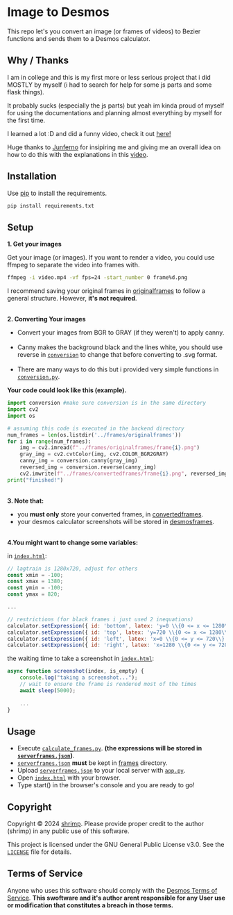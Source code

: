 # Image to Desmos
This repo let's you convert an image (or frames of videos) to Bezier functions and sends them to a Desmos calculator.

## Why / Thanks
<p>I am in college and this is my first more or less serious project that i did MOSTLY by myself (i had to search for help for some js parts and some flask things).</p>
<p>It probably sucks (especially the js parts) but yeah im kinda proud of myself for using the documentations and planning almost everything by myself for the first time.</p>

I learned a lot :D and did a funny video, check it out [here!](https://youtu.be/L6Y5WIH5WVQ)<br>

Huge thanks to [Junferno](https://www.youtube.com/@Junferno) for insipiring me and giving me an overall idea on how to do this with the explanations in this [video](https://www.youtube.com/watch?v=BQvBq3K50u8).
</p>

## Installation
Use [pip](https://pip.pypa.io/en/stable/) to install the requirements.

```bash
pip install requirements.txt
```

## Setup
**1. Get your images**
<p>Get your image (or images). If you want to render a video, you could use ffmpeg to separate the video into frames with.</p>

```bash
ffmpeg -i video.mp4 -vf fps=24 -start_number 0 frame%d.png
```

I recommend saving your original frames in [originalframes](.\frames\originalframes) to follow a general structure. However, **it's not required**. 

**<br>2. Converting Your images**
- Convert your images from BGR to GRAY (if they weren't) to apply canny.<br><br>
- Canny makes the background black and the lines white, you should use reverse in [`conversion`](./backend/conversion.py) to change that before converting to .svg format.<br><br>
- There are many ways to do this but i provided very simple functions in [`conversion.py`](./backend/conversion.py).
</p>

**Your code could look like this (example).**

```python
import conversion #make sure conversion is in the same directory
import cv2
import os

# assuming this code is executed in the backend directory
num_frames = len(os.listdir('../frames/originalframes'))
for i in range(num_frames):
    img = cv2.imread(f"../frames/originalframes/frame{i}.png")
    gray_img = cv2.cvtColor(img, cv2.COLOR_BGR2GRAY)
    canny_img = conversion.canny(gray_img)
    reversed_img = conversion.reverse(canny_img)
    cv2.imwrite(f"../frames/convertedframes/frame{i}.png", reversed_img) 
print("finished!")
```

**<br>3. Note that:**
- you **must only** store your converted frames, in [convertedframes](.\frames\convertedframes).
- your desmos calculator screenshots will be stored in [desmosframes](.\frames\desmosframes).


**<br>4.You might want to change some variables:**

in [`index.html`](./frontend/index.html):<br>
```JavaScript
// lagtrain is 1280x720, adjust for others
const xmin = -100;
const xmax = 1380;
const ymin = -100;
const ymax = 820;

...

// restrictions (for black frames i just used 2 inequations)
calculator.setExpression({ id: 'bottom', latex: 'y=0 \\{0 <= x <= 1280\\}', color: '#000000' });
calculator.setExpression({ id: 'top', latex: 'y=720 \\{0 <= x <= 1280\\}', color: '#000000' });
calculator.setExpression({ id: 'left', latex: 'x=0 \\{0 <= y <= 720\\}', color: '#000000' });
calculator.setExpression({ id: 'right', latex: 'x=1280 \\{0 <= y <= 720\\}', color: '#000000' });
```

the waiting time to take a screenshot in [`index.html`](./frontend/index.html):<br>
```JavaScript
async function screenshot(index, is_empty) {
    console.log("taking a screenshot..."); 
    // wait to ensure the frame is rendered most of the times
    await sleep(5000);  
    
    ...
}
```

</p>

## Usage
- Execute [`calculate_frames.py`](./backend/calculate_frames.py). **(the expressions will be stored in [`serverframes.json`](.\frames\serverframes.json))**. 
- [`serverframes.json`](.\frames\serverframes.json) **must** be kept in [frames](.\frames) directory.
- Upload [`serverframes.json`](.\frames\serverframes.json) to your local server with [`app.py`](./backend/app.py).
- Open [`index.html`](./frontend/index.html) with your browser.
- Type start() in the browser's console and you are ready to go!

## Copyright

Copyright © 2024 [shrimp](https://github.com/it0kawa). Please provide proper credit to the author (shrimp) in any public use of this software.

This project is licensed under the GNU General Public License v3.0. See the [`LICENSE`](./LICENSE) file for details.

## Terms of Service
Anyone who uses this software should comply with the [Desmos Terms of Service](https://www.desmos.com/terms). **This swoftware and it's author arent responsible for any User use or modification that constitutes a breach in those terms.**